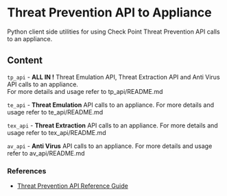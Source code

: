 # Threat Prevention API to Appliance
Python client side utilities for using Check Point Threat Prevention API calls to an appliance.

## Content
`tp_api` - **ALL IN !** Threat Emulation API, Threat Extraction API and Anti Virus API calls to an appliance.
<BR>
             For more details and usage refer to tp_api/README.md

`te_api` - **Threat Emulation** API calls to an appliance.   For more details and usage refer to te_api/README.md

`tex_api` - **Threat Extraction** API calls to an appliance.   For more details and usage refer to tex_api/README.md

`av_api` - **Anti Virus** API calls to an appliance.   For more details and usage refer to av_api/README.md

### References
* [Threat Prevention API Reference Guide](https://sc1.checkpoint.com/documents/TPAPI/CP_1.0_ThreatPreventionAPI_APIRefGuide/html_frameset.htm)
